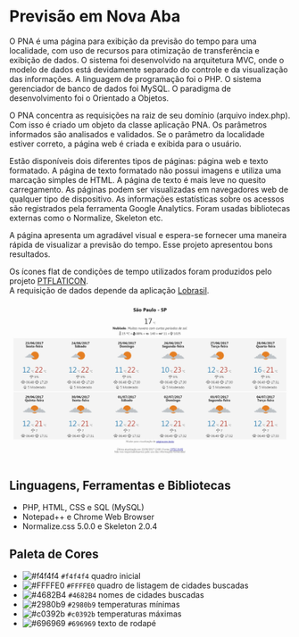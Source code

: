 # Previsão em Nova Aba

O PNA é uma página para exibição da previsão do tempo para uma localidade, com uso de recursos para otimização de transferência e exibição de dados. O sistema foi desenvolvido na arquitetura MVC, onde o modelo de dados está devidamente separado do controle e da visualização das informações. A linguagem de programação foi o PHP. O sistema gerenciador de banco de dados foi MySQL. O paradigma de desenvolvimento foi o Orientado a Objetos.  

O PNA concentra as requisições na raiz de seu domínio (arquivo index.php). Com isso é criado um objeto da classe aplicação PNA. Os parâmetros informados são analisados e validados. Se o parâmetro da localidade estiver correto, a página web é criada e exibida para o usuário.  

Estão disponíveis dois diferentes tipos de páginas: página web e texto formatado. A página de texto formatado não possui imagens e utiliza uma marcação simples de HTML. A página de texto é mais leve no quesito carregamento. As páginas podem ser visualizadas em navegadores web de qualquer tipo de dispositivo. As informações estatísticas sobre os acessos são registrados pela ferramenta Google Analytics. Foram usadas bibliotecas externas como o Normalize, Skeleton etc.  

A página apresenta um agradável visual e espera-se fornecer uma maneira rápida de visualizar a previsão do tempo. Esse projeto apresentou bons resultados.

Os ícones flat de condições de tempo utilizados foram produzidos pelo projeto [PTFLATICON](https://github.com/mpsacademico/ptflaticon).  
A requisição de dados depende da aplicação [Lobrasil](https://github.com/mpsacademico/lobrasil).

<kbd>![Página de Previsão Web para Capital](doc/previsao_web_capital.jpg)</kbd>

## Linguagens, Ferramentas e Bibliotecas

- PHP, HTML, CSS e SQL (MySQL)
- Notepad++ e Chrome Web Browser
- Normalize.css 5.0.0 e Skeleton 2.0.4

## Paleta de Cores

- ![#f4f4f4](https://placehold.it/15/f4f4f4/000000?text=+) `#f4f4f4` quadro inicial
- ![#FFFFE0](https://placehold.it/15/FFFFE0/000000?text=+) `#FFFFE0` quadro de listagem de cidades buscadas
- ![#4682B4](https://placehold.it/15/4682B4/000000?text=+) `#4682B4` nomes de cidades buscadas
- ![#2980b9](https://placehold.it/15/2980b9/000000?text=+) `#2980b9` temperaturas mínimas
- ![#c0392b](https://placehold.it/15/c0392b/000000?text=+) `#c0392b` temperaturas máximas
- ![#696969](https://placehold.it/15/696969/000000?text=+) `#696969` texto de rodapé
